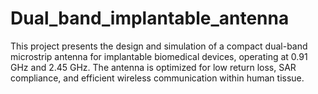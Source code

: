 # Dual_band_implantable_antenna
This project presents the design and simulation of a compact dual-band microstrip antenna for implantable biomedical devices, operating at 0.91 GHz and 2.45 GHz. The antenna is optimized for low return loss, SAR compliance, and efficient wireless communication within human tissue.
